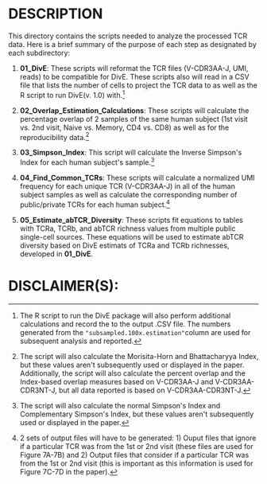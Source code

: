 
# DESCRIPTION
This directory contains the scripts needed to analyze the processed TCR data. Here is a brief summary of the purpose of each step as designated by each subdirectory:

1.  **01_DivE**: These scripts will reformat the TCR files (V-CDR3AA-J, UMI, reads) to be compatible for DivE. These scripts also will read in a CSV file that lists the number of cells to project the TCR data to as well as the R script to run DivE(v. 1.0) with.[^1]

2.  **02_Overlap_Estimation_Calculations**: These scripts will calculate the percentage overlap of 2 samples of the same human subject (1st visit vs. 2nd visit, Naive vs. Memory, CD4 vs. CD8) as well as for the reproducibility data.[^2]

3. **03_Simpson_Index**: This script will calculate the Inverse Simpson's Index for each human subject's sample.[^3]

4. **04_Find_Common_TCRs**: These scripts will calculate a normalized UMI frequency for each unique TCR (V-CDR3AA-J) in all of the human subject samples as well as calculate the corresponding number of public/private TCRs for each human subject.[^4]

5. **05_Estimate_abTCR_Diversity**: These scripts fit equations to tables with TCRa, TCRb, and abTCR richness values from multiple public single-cell sources. These equations will be used to estimate abTCR diversity based on DivE estimats of TCRa and TCRb richnesses, developed in **01_DivE**.


# DISCLAIMER(S):
[^1]: The R script to run the DivE package will also perform additional calculations and record the to the output .CSV file. The numbers generated from the `"subsampled.100x.estimation"`column are used for subsequent analysis and reported.

[^2]: The script will also calculate the Morisita-Horn and Bhattacharyya Index, but these values aren't subsequently used or displayed in the paper. Additionally, the script will also calculate the percent overlap and the Index-based overlap measures based on V-CDR3AA-J and V-CDR3AA-CDR3NT-J, but all data reported is based on V-CDR3AA-CDR3NT-J. 

[^3]: The script will also calculate the normal Simpson's Index and Complementary Simpson's Index, but these values aren't subsequently used or displayed in the paper. 

[^4]: 2 sets of output files will have to be generated: 1) Ouput files that ignore if a particular TCR was from the 1st or 2nd visit (these files are used for Figure 7A-7B) and 2) Output files that consider if a particular TCR was from the 1st or 2nd visit (this is important as this information is used for Figure 7C-7D in the paper). 
